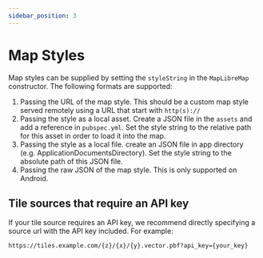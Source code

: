 ```yaml
---
sidebar_position: 3
---
```


# Map Styles

Map styles can be supplied by setting the `styleString` in the `MapLibreMap`
constructor. The following formats are supported:

1. Passing the URL of the map style. This should be a custom map style served
   remotely using a URL that start with `http(s)://`
2. Passing the style as a local asset. Create a JSON file in the `assets` and
   add a reference in `pubspec.yml`. Set the style string to the relative path
   for this asset in order to load it into the map.
3. Passing the style as a local file. create an JSON file in app directory (e.g.
   ApplicationDocumentsDirectory). Set the style string to the absolute path of
   this JSON file.
4. Passing the raw JSON of the map style. This is only supported on Android.

## Tile sources that require an API key

If your tile source requires an API key, we recommend directly specifying a
source url with the API key included.
For example:

```url
https://tiles.example.com/{z}/{x}/{y}.vector.pbf?api_key={your_key}
```